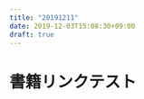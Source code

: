 ```yaml
---
title: "20191211"
date: 2019-12-03T15:08:30+09:00
draft: true
---
```


# 書籍リンクテスト

<div class="iframely-embed"><div class="iframely-responsive" style="height: 140px; padding-bottom: 0;"><a href="https://www.amazon.co.jp/PZ-R2TLSA-JP4-BK-REALFORCE-%25E3%2583%2586%25E3%2583%25B3%25E3%2582%25AD%25E3%2583%25BC%25E3%2583%25AC%25E3%2582%25B9-Limited-%25E6%2597%25A5%25E6%259C%25AC%25E8%25AA%259E%25E9%2585%258D%25E5%2588%2597/dp/B07H9XMHYJ" data-iframely-url="//cdn.iframe.ly/c4I5lZ2?iframe=card-small"></a></div></div><script async src="//cdn.iframe.ly/embed.js" charset="utf-8"></script>
